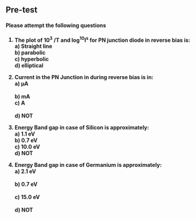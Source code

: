 ## <b> Pre-test
#### Please attempt the following questions

1. The plot of 10<sup>3</sup> /T and log<sup>10</sup>I<sup>s</sup> for PN junction diode in reverse bias is:<br>
<b>a) Straight line</b><br>
b) parabolic<br> 
c) hyperbolic<br> 
d) elliptical<br>

2. Current in the PN Junction in during reverse bias is in:<br>
<b>a) µA	</b><br>	
b) mA	<br>
c) A<br>	 
d) NOT<br>

3. Energy Band gap in case of Silicon is approximately:<br>
<b>a) 1.1 eV</b>	<br>
b) 0.7 eV	<br>
c) 10.0 eV<br>
d) NOT<br>

4. Energy Band gap in case of Germanium is approximately:<br>
a) 2.1 eV	<br>	
<b>b) 0.7 eV</b>	<br>	
c) 15.0 eV<br>	
d) NOT



